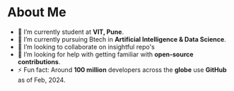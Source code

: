 #  About Me

- 🔭 I’m currently student at **VIT, Pune**.
- 🌱 I’m currently pursuing Btech in **Artificial Intelligence & Data Science**.
- 👯 I’m looking to collaborate on insightful repo's
- 🤔 I’m looking for help with getting familiar with **open-source contributions**.
- ⚡ Fun fact: Around **100 million** developers across the **globe** use **GitHub** as of Feb, 2024.
